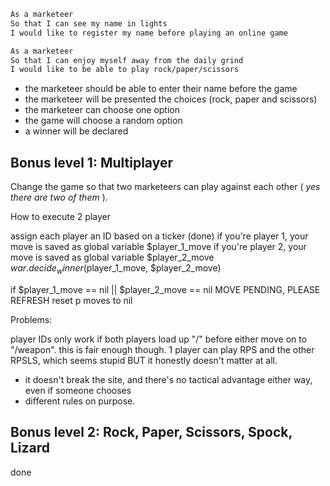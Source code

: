 ```sh
As a marketeer
So that I can see my name in lights
I would like to register my name before playing an online game

As a marketeer
So that I can enjoy myself away from the daily grind
I would like to be able to play rock/paper/scissors
```


- the marketeer should be able to enter their name before the game
- the marketeer will be presented the choices (rock, paper and scissors)
- the marketeer can choose one option
- the game will choose a random option
- a winner will be declared

## Bonus level 1: Multiplayer

Change the game so that two marketeers can play against each other ( _yes there are two of them_ ).

How to execute 2 player

assign each player an ID based on a ticker (done)
if you're player 1, your move is saved as global variable $player_1_move
if you're player 2, your move is saved as global variable $player_2_move
$war.decide_winner($player_1_move, $player_2_move)


if $player_1_move == nil || $player_2_move == nil
  MOVE PENDING, PLEASE REFRESH
reset p moves to nil




Problems:

player IDs only work if both players load up "/" before either move on to "/weapon".
this is fair enough though.
1 player can play RPS and the other RPSLS, which seems stupid BUT it honestly doesn't matter at all.
- it doesn't break the site, and there's no tactical advantage either way, even if someone chooses
- different rules on purpose.












## Bonus level 2: Rock, Paper, Scissors, Spock, Lizard
done

